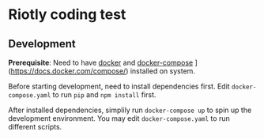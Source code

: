 # Riotly coding test

## Development
**Prerequisite**: Need to have [docker](https://store.docker.com/editions/community/docker-ce-server-ubuntu/plans/docker-ce-server-ubuntu-tier?tab=instructions) and [docker-compose](https://docs.docker.com/compose/install/) ](https://docs.docker.com/compose/) installed on system.

Before starting development, need to install dependencies first. Edit `docker-compose.yaml` to run `pip` and `npm install` first.

After installed dependencies, simplily run `docker-compose up` to spin up the development environment. You may edit `docker-compose.yaml` to run different scripts.
